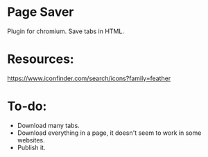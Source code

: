 # Page Saver
Plugin for chromium. Save tabs in HTML.

# Resources:

https://www.iconfinder.com/search/icons?family=feather

# To-do:

- Download many tabs.
- Download everything in a page, it doesn't seem to work in some websites.
- Publish it.
